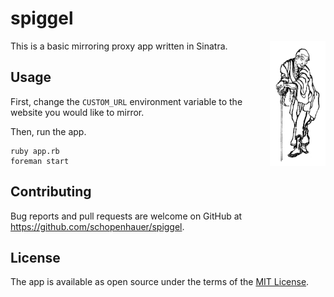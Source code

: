 # spiggel

<img src="https://github.com/schopenhauer/spiggel/raw/master/public/hokusai.jpg" height="200" align="right">

This is a basic mirroring proxy app written in Sinatra.

## Usage

First, change the `CUSTOM_URL` environment variable to the website you would like to mirror.

Then, run the app.

```
ruby app.rb
foreman start
```

## Contributing

Bug reports and pull requests are welcome on GitHub at https://github.com/schopenhauer/spiggel.

## License

The app is available as open source under the terms of the [MIT License](http://opensource.org/licenses/MIT).
